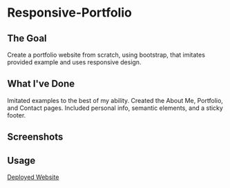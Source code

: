 # Responsive-Portfolio

## The Goal

Create a portfolio website from scratch, using bootstrap, that imitates provided example and uses responsive design.

## What I've Done

Imitated examples to the best of my ability. Created the About Me, Portfolio, and Contact pages. 
Included personal info, semantic elements, and a sticky footer.

## Screenshots

## Usage

[Deployed Website](https://arhamilton92.github.io/responsive-portfolio/)
